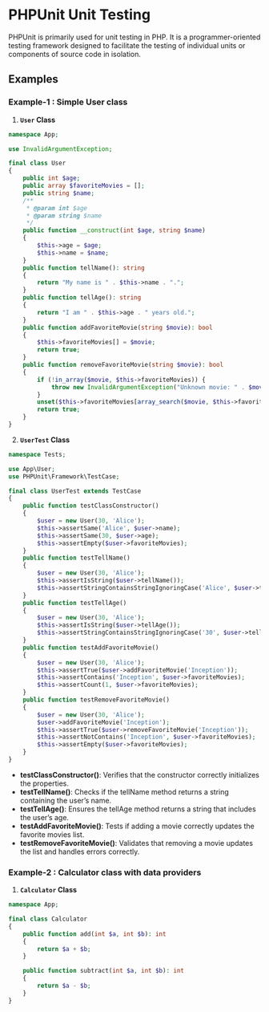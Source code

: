 # PHPUnit Unit Testing

PHPUnit is primarily used for unit testing in PHP. It is a programmer-oriented testing framework designed to facilitate the testing of individual units or components of source code in isolation.

## Examples

### Example-1 : Simple User class

1. **`User` Class**

```php
namespace App;

use InvalidArgumentException;

final class User
{
    public int $age;
    public array $favoriteMovies = [];
    public string $name;
    /**
     * @param int $age
     * @param string $name
     */
    public function __construct(int $age, string $name)
    {
        $this->age = $age;
        $this->name = $name;
    }
    public function tellName(): string
    {
        return "My name is " . $this->name . ".";
    }
    public function tellAge(): string
    {
        return "I am " . $this->age . " years old.";
    }
    public function addFavoriteMovie(string $movie): bool
    {
        $this->favoriteMovies[] = $movie;
        return true;
    }
    public function removeFavoriteMovie(string $movie): bool
    {
        if (!in_array($movie, $this->favoriteMovies)) {
            throw new InvalidArgumentException("Unknown movie: " . $movie);
        }
        unset($this->favoriteMovies[array_search($movie, $this->favoriteMovies)]);
        return true;
    }
}
```


2. **`UserTest` Class**

```php
namespace Tests;

use App\User;
use PHPUnit\Framework\TestCase;

final class UserTest extends TestCase
{
    public function testClassConstructor()
    {
        $user = new User(30, 'Alice');
        $this->assertSame('Alice', $user->name);
        $this->assertSame(30, $user->age);
        $this->assertEmpty($user->favoriteMovies);
    }
    public function testTellName()
    {
        $user = new User(30, 'Alice');
        $this->assertIsString($user->tellName());
        $this->assertStringContainsStringIgnoringCase('Alice', $user->tellName());
    }
    public function testTellAge()
    {
        $user = new User(30, 'Alice');
        $this->assertIsString($user->tellAge());
        $this->assertStringContainsStringIgnoringCase('30', $user->tellAge());
    }
    public function testAddFavoriteMovie()
    {
        $user = new User(30, 'Alice');
        $this->assertTrue($user->addFavoriteMovie('Inception'));
        $this->assertContains('Inception', $user->favoriteMovies);
        $this->assertCount(1, $user->favoriteMovies);
    }
    public function testRemoveFavoriteMovie()
    {
        $user = new User(30, 'Alice');
        $user->addFavoriteMovie('Inception');
        $this->assertTrue($user->removeFavoriteMovie('Inception'));
        $this->assertNotContains('Inception', $user->favoriteMovies);
        $this->assertEmpty($user->favoriteMovies);
    }
}
```

- **testClassConstructor()**: Verifies that the constructor correctly initializes the properties.
- **testTellName()**: Checks if the tellName method returns a string containing the user’s name.
- **testTellAge()**: Ensures the tellAge method returns a string that includes the user’s age.
- **testAddFavoriteMovie()**: Tests if adding a movie correctly updates the favorite movies list.
- **testRemoveFavoriteMovie()**: Validates that removing a movie updates the list and handles errors correctly.

### Example-2 : Calculator class with data providers

1. **`Calculator` Class**

```php
namespace App;

final class Calculator
{
    public function add(int $a, int $b): int
    {
        return $a + $b;
    }

    public function subtract(int $a, int $b): int
    {
        return $a - $b;
    }
}

```
